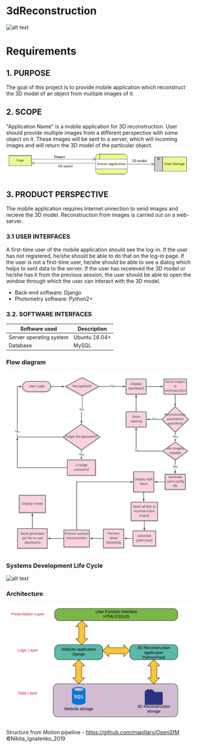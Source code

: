 # 3dReconstruction
![alt text](https://3dexport.com/items/2012/08/01/138218/93631/my_little_pony_fluttershy_3d_model_c4d_max_obj_fbx_ma_lwo_3ds_3dm_stl_1138912_o.jpg?style=centerme)

# Requirements

## 1. PURPOSE
The goal of this project is to provide mobile application which reconstruct the 3D model of an object from multiple images of it.

## 2. SCOPE
"Application Name" is a mobile application for 3D reconstruction. User should provide multiple images from a different perspective with some object on it. These images will be sent to a server, which will incoming images and will return the 3D model of the particular object.
![alt text](https://raw.githubusercontent.com/daniilBerezhansky/3dReconstruction/master/DFD.png)

## 3. PRODUCT PERSPECTIVE
The mobile application requires Internet onnection to send images and recieve the 3D model. Reconstruction from images is carried out on a web-server.

  ### 3.1  USER INTERFACES
A first-time user of the mobile application should see the log-in. If the user has not registered, he/she should be able to do that on the log-in page. If the user is not a first-time user, he/she should be able to see a dialog which helps to sent data to the server. If the user has receieved the 3D model or he/she has it from the previous session, the user should be able to open the window through which the user can interact with the 3D model.
* Back-end software: Django
* Photometry software: Python2+


### 3.2. SOFTWARE INTERFACES
| Software used  | Description |
|----------------|-------------|
| Server operating system  | Ubuntu 16.04+  |
|Database|MySQL|

### Flow diagram
![alt text](https://raw.githubusercontent.com/daniilBerezhansky/3dReconstruction/master/image.png)
### Systems Development Life Cycle
![alt text](https://www.pro-technix.com/services/software/images/evolvem.gif)

### Architecture
![alt text](https://raw.githubusercontent.com/daniilBerezhansky/3dReconstruction/master/ARCHITECTURE.png)

Structure from Motion pipeline  - https://github.com/mapillary/OpenSfM
©Nikita_Ignatenko_2019

